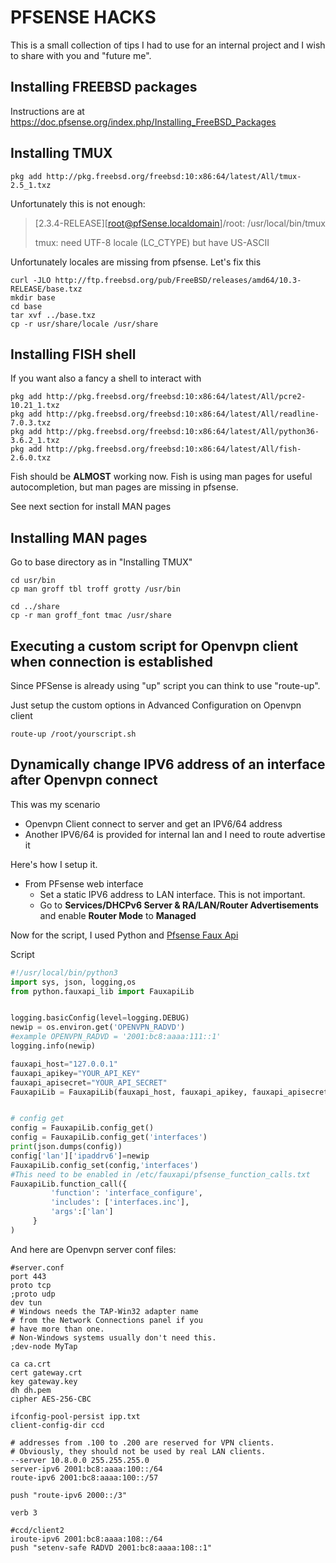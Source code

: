 # PFSENSE HACKS

This is a small collection of tips I had to use for an internal project and I wish to share with you and "future me".

## Installing FREEBSD packages
Instructions are at https://doc.pfsense.org/index.php/Installing_FreeBSD_Packages

## Installing TMUX
```Shell
pkg add http://pkg.freebsd.org/freebsd:10:x86:64/latest/All/tmux-2.5_1.txz
```

Unfortunately this is not enough:

> [2.3.4-RELEASE][root@pfSense.localdomain]/root: /usr/local/bin/tmux
>
> tmux: need UTF-8 locale (LC_CTYPE) but have US-ASCII

Unfortunately locales are missing from pfsense. Let's fix this

```Shell
curl -JLO http://ftp.freebsd.org/pub/FreeBSD/releases/amd64/10.3-RELEASE/base.txz
mkdir base
cd base
tar xvf ../base.txz
cp -r usr/share/locale /usr/share
```

## Installing FISH shell
If you want also a fancy a shell to interact with

```Shell
pkg add http://pkg.freebsd.org/freebsd:10:x86:64/latest/All/pcre2-10.21_1.txz
pkg add http://pkg.freebsd.org/freebsd:10:x86:64/latest/All/readline-7.0.3.txz
pkg add http://pkg.freebsd.org/freebsd:10:x86:64/latest/All/python36-3.6.2_1.txz
pkg add http://pkg.freebsd.org/freebsd:10:x86:64/latest/All/fish-2.6.0.txz
```

Fish should be **ALMOST** working now. Fish is using man pages for useful autocompletion, but man pages are missing in pfsense.

See next section for install MAN pages

## Installing MAN pages

Go to base directory as in "Installing TMUX"

```Shell
cd usr/bin
cp man groff tbl troff grotty /usr/bin

cd ../share
cp -r man groff_font tmac /usr/share
```

## Executing a custom script for Openvpn client when connection is established
Since PFSense is already using "up" script you can think to use "route-up".

Just setup the custom options in Advanced Configuration on Openvpn client
```
route-up /root/yourscript.sh
```

## Dynamically change IPV6 address of an interface after Openvpn connect
This was my scenario
- Openvpn Client connect to server and get an IPV6/64 address
- Another IPV6/64 is provided for internal lan and I need to route advertise it

Here's how I setup it.

- From PFsense web interface
  * Set a static IPV6 address to LAN interface. This is not important.
  * Go to **Services/DHCPv6 Server & RA/LAN/Router Advertisements** and enable **Router Mode** to **Managed**

Now for the script, I used Python and [Pfsense Faux Api](https://github.com/ndejong/pfsense_fauxapi)

Script
```python
#!/usr/local/bin/python3
import sys, json, logging,os
from python.fauxapi_lib import FauxapiLib


logging.basicConfig(level=logging.DEBUG)
newip = os.environ.get('OPENVPN_RADVD')
#example OPENVPN_RADVD = '2001:bc8:aaaa:111::1'
logging.info(newip)

fauxapi_host="127.0.0.1"
fauxapi_apikey="YOUR_API_KEY"
fauxapi_apisecret="YOUR_API_SECRET"
FauxapiLib = FauxapiLib(fauxapi_host, fauxapi_apikey, fauxapi_apisecret, debug=False)


# config get
config = FauxapiLib.config_get()
config = FauxapiLib.config_get('interfaces')
print(json.dumps(config))
config['lan']['ipaddrv6']=newip
FauxapiLib.config_set(config,'interfaces')
#This need to be enabled in /etc/fauxapi/pfsense_function_calls.txt
FauxapiLib.function_call({
         'function': 'interface_configure',
         'includes': ['interfaces.inc'],
         'args':['lan']
     }
)
```

And here are Openvpn server conf files:
```openvpn
#server.conf
port 443
proto tcp
;proto udp
dev tun
# Windows needs the TAP-Win32 adapter name
# from the Network Connections panel if you
# have more than one.
# Non-Windows systems usually don't need this.
;dev-node MyTap

ca ca.crt
cert gateway.crt
key gateway.key
dh dh.pem
cipher AES-256-CBC

ifconfig-pool-persist ipp.txt
client-config-dir ccd

# addresses from .100 to .200 are reserved for VPN clients.
# Obviously, they should not be used by real LAN clients.
--server 10.8.0.0 255.255.255.0
server-ipv6 2001:bc8:aaaa:100::/64
route-ipv6 2001:bc8:aaaa:100::/57

push "route-ipv6 2000::/3"

verb 3
```

```openvpn
#ccd/client2
iroute-ipv6 2001:bc8:aaaa:108::/64
push "setenv-safe RADVD 2001:bc8:aaaa:108::1"
```


